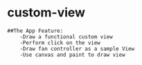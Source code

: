 # custom-view

    ##The App Feature:
        -Draw a functional custom view
        -Perform click on the view
        -Draw fan controller as a sample View
        -Use canvas and paint to draw view